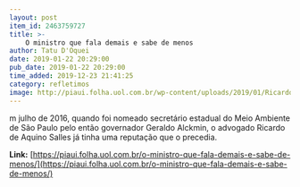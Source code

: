 ```yaml
---
layout: post
item_id: 2463759727
title: >-
    O ministro que fala demais e sabe de menos
author: Tatu D'Oquei
date: 2019-01-22 20:29:00
pub_date: 2019-01-22 20:29:00
time_added: 2019-12-23 21:41:25
category: refletimos
image: http://piaui.folha.uol.com.br/wp-content/uploads/2019/01/RicardoSallesPerfil_redes_22jan2019.jpg
---
```


m julho de 2016, quando foi nomeado secretário estadual do Meio Ambiente de São Paulo pelo então governador Geraldo Alckmin, o advogado Ricardo de Aquino Salles já tinha uma reputação que o precedia.

**Link:** [https://piaui.folha.uol.com.br/o-ministro-que-fala-demais-e-sabe-de-menos/](https://piaui.folha.uol.com.br/o-ministro-que-fala-demais-e-sabe-de-menos/)

